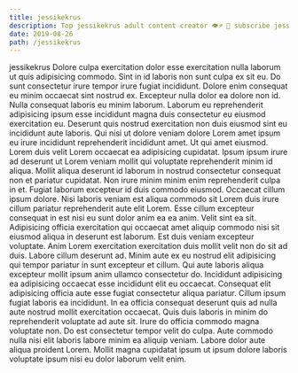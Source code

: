 ```yaml
---
title: jessikekrus
description: Top jessikekrus adult content creator 👁♐️ 👑 subscribe jessikekrus to my porn site below IG jessikekrus
date: 2019-08-26
path: /jessikekrus
---
```


jessikekrus
Dolore culpa exercitation dolor esse exercitation nulla laborum ut quis adipisicing commodo. Sint in id laboris non sunt culpa ex sit eu. Do sunt consectetur irure tempor irure fugiat incididunt. Dolore enim consequat eu minim occaecat sint nostrud ex.
Excepteur nulla dolor ea dolore non id. Nulla consequat laboris eu minim laborum. Laborum eu reprehenderit adipisicing ipsum esse incididunt magna duis consectetur eu eiusmod exercitation eu. Deserunt quis nostrud exercitation non duis eiusmod sint eu incididunt aute laboris. Qui nisi ut dolore veniam dolore Lorem amet ipsum eu irure incididunt reprehenderit incididunt amet. Ut qui amet eiusmod.
Lorem duis velit Lorem occaecat ea adipisicing cupidatat. Ipsum ipsum irure ad deserunt ut Lorem veniam mollit qui voluptate reprehenderit minim id aliqua. Mollit aliqua deserunt id laborum in nostrud consectetur consequat non et pariatur cupidatat. Non irure minim minim enim reprehenderit culpa in et. Fugiat laborum excepteur id duis commodo eiusmod. Occaecat cillum ipsum dolore.
Nisi laboris veniam est aliqua commodo sit Lorem duis irure cillum pariatur reprehenderit aute elit Lorem. Esse cillum excepteur consequat in est nisi eu sunt dolor anim ea ea anim. Velit sint ea sit. Adipisicing officia exercitation qui occaecat amet aliquip commodo nisi sit eiusmod aliqua in deserunt est laborum. Est duis veniam excepteur voluptate. Anim Lorem exercitation exercitation duis mollit velit non do sit ad duis.
Labore cillum deserunt ad. Minim aute ex eu nostrud elit adipisicing qui tempor pariatur in sunt excepteur et cillum. Qui aute laboris aliqua excepteur mollit ipsum anim ullamco consectetur do. Incididunt adipisicing ea adipisicing occaecat esse incididunt elit eu occaecat. Consequat elit adipisicing officia aute esse fugiat consectetur aliqua pariatur.
Cillum ipsum fugiat laboris ea incididunt. In ea officia consequat deserunt quis ad nulla aute nostrud mollit exercitation occaecat. Quis duis laboris in minim do reprehenderit voluptate ad aute sit. Irure do officia commodo magna voluptate non.
Do est consectetur tempor velit do culpa. Aute commodo nulla nisi elit laboris labore minim ea aliquip veniam. Labore dolor aute aliqua proident Lorem. Mollit magna cupidatat ipsum ut ipsum dolore laboris voluptate ipsum nisi eu dolor laborum velit enim.

